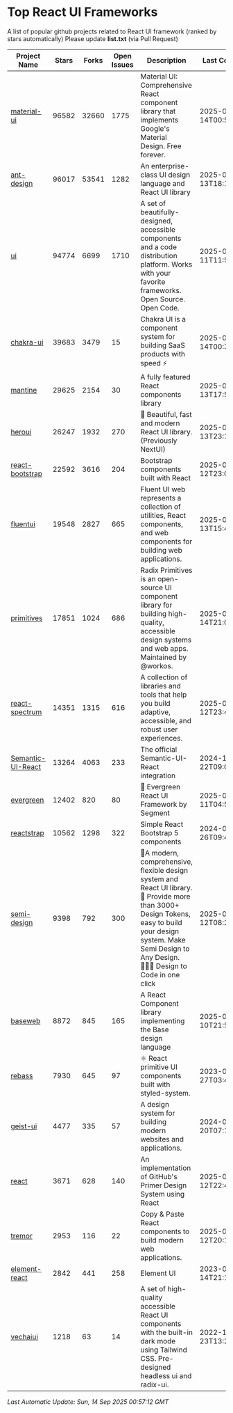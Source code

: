 # Top React UI Frameworks

A list of popular github projects related to React UI framework (ranked by stars automatically)
Please update **list.txt** (via Pull Request)

| Project Name | Stars | Forks | Open Issues | Description | Last Commit |
| ------------ | ----- | ----- | ----------- | ----------- | ----------- |
| [material-ui](https://github.com/mui/material-ui) |96582|32660|1775|Material UI: Comprehensive React component library that implements Google&#39;s Material Design. Free forever.|2025-09-14T00:55:02Z|
| [ant-design](https://github.com/ant-design/ant-design) |96017|53541|1282|An enterprise-class UI design language and React UI library|2025-09-13T18:18:50Z|
| [ui](https://github.com/shadcn-ui/ui) |94774|6699|1710|A set of beautifully-designed, accessible components and a code distribution platform. Works with your favorite frameworks. Open Source. Open Code.|2025-09-11T11:56:29Z|
| [chakra-ui](https://github.com/chakra-ui/chakra-ui) |39683|3479|15|Chakra UI is a component system for building SaaS products with speed ⚡️|2025-09-14T00:33:30Z|
| [mantine](https://github.com/mantinedev/mantine) |29625|2154|30|A fully featured React components library|2025-09-13T17:57:18Z|
| [heroui](https://github.com/heroui-inc/heroui) |26247|1932|270|🚀 Beautiful, fast and modern React UI library. (Previously NextUI)|2025-09-13T23:12:12Z|
| [react-bootstrap](https://github.com/react-bootstrap/react-bootstrap) |22592|3616|204|Bootstrap components built with React|2025-09-12T23:02:26Z|
| [fluentui](https://github.com/microsoft/fluentui) |19548|2827|665|Fluent UI web represents a collection of utilities, React components, and web components for building web applications.|2025-09-13T15:49:21Z|
| [primitives](https://github.com/radix-ui/primitives) |17851|1024|686|Radix Primitives is an open-source UI component library for building high-quality, accessible design systems and web apps. Maintained by @workos.|2025-08-14T21:01:19Z|
| [react-spectrum](https://github.com/adobe/react-spectrum) |14351|1315|616|A collection of libraries and tools that help you build adaptive, accessible, and robust user experiences.|2025-09-12T23:44:58Z|
| [Semantic-UI-React](https://github.com/Semantic-Org/Semantic-UI-React) |13264|4063|233|The official Semantic-UI-React integration|2024-11-22T09:09:59Z|
| [evergreen](https://github.com/segmentio/evergreen) |12402|820|80|🌲 Evergreen React UI Framework by Segment|2025-06-11T04:53:19Z|
| [reactstrap](https://github.com/reactstrap/reactstrap) |10562|1298|322|Simple React Bootstrap 5 components|2024-09-26T09:40:49Z|
| [semi-design](https://github.com/DouyinFE/semi-design) |9398|792|300|🚀A modern, comprehensive, flexible design system and React UI library. 🎨 Provide more than 3000+ Design Tokens, easy to build your design system. Make Semi Design to Any Design.  🧑🏻‍💻 Design to Code in one click |2025-09-12T08:29:09Z|
| [baseweb](https://github.com/uber/baseweb) |8872|845|165|A React Component library implementing the Base design language|2025-08-10T21:53:30Z|
| [rebass](https://github.com/rebassjs/rebass) |7930|645|97|:atom_symbol: React primitive UI components built with styled-system.|2023-07-27T03:42:53Z|
| [geist-ui](https://github.com/geist-org/geist-ui) |4477|335|57|A design system for building modern websites and applications.|2024-07-20T07:18:46Z|
| [react](https://github.com/primer/react) |3671|628|140|An implementation of GitHub&#39;s Primer Design System using React|2025-09-12T22:40:52Z|
| [tremor](https://github.com/tremorlabs/tremor) |2953|116|22|Copy &amp; Paste React components to build modern web applications. |2025-04-12T20:15:29Z|
| [element-react](https://github.com/ElemeFE/element-react) |2842|441|258|Element UI|2023-01-14T21:13:08Z|
| [vechaiui](https://github.com/vechai/vechaiui) |1218|63|14|A set of high-quality accessible React UI components with the built-in dark mode using Tailwind CSS. Pre-designed headless ui and radix-ui.|2022-12-23T13:29:41Z|

*Last Automatic Update: Sun, 14 Sep 2025 00:57:12 GMT*